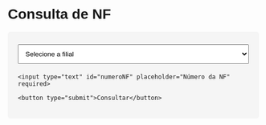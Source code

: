<!DOCTYPE html>
<html>
<head>
  <base target="_top">
  <meta name="viewport" content="width=device-width, initial-scale=1.0">
  <title>Consulta NF</title>
  <style>
    body { font-family: Arial; max-width: 500px; margin: 0 auto; padding: 20px; }
    form { background: #f5f5f5; padding: 20px; border-radius: 5px; }
    input, select { width: 100%; padding: 10px; margin: 5px 0; }
    button { background: #4285f4; color: white; border: none; padding: 10px; width: 100%; }
    #resultado { margin-top: 20px; padding: 15px; border-radius: 5px; }
    .ok { background: #e8f5e9; }
    .erro { background: #ffebee; }
  </style>
</head>
<body>
  <h1>Consulta de NF</h1>
  
  <form id="formConsulta">
    <select id="filial" required>
      <option value="">Selecione a filial</option>
      <option value="ARTUR">ARTUR</option>
      <option value="FLORIANO">FLORIANO</option>
    </select>
    
    <input type="text" id="numeroNF" placeholder="Número da NF" required>
    
    <button type="submit">Consultar</button>
  </form>
  
  <div id="resultado"></div>

  <script>
    document.getElementById('formConsulta').addEventListener('submit', function(e) {
      e.preventDefault();
      
      var filial = document.getElementById('filial').value;
      var numeroNF = document.getElementById('numeroNF').value;
      var resultadoDiv = document.getElementById('resultado');
      
      resultadoDiv.innerHTML = "Consultando...";
      resultadoDiv.className = "";
      
      google.script.run
        .withSuccessHandler(function(res) {
          if (res.erro) {
            resultadoDiv.innerHTML = res.erro;
            resultadoDiv.className = "erro";
          } else if (res.encontrada) {
            resultadoDiv.innerHTML = `
              <h3>NF Encontrada</h3>
              <p><strong>Filial:</strong> ${res.filial}</p>
              <p><strong>NF:</strong> ${res.numeroNF}</p>
              <p><strong>Data:</strong> ${res.data}</p>
              <p><strong>Status:</strong> ${res.status}</p>
            `;
            resultadoDiv.className = "ok";
          } else {
            resultadoDiv.innerHTML = "NF não encontrada!";
            resultadoDiv.className = "erro";
          }
        })
        .withFailureHandler(function(err) {
          resultadoDiv.innerHTML = "Erro: " + err.message;
          resultadoDiv.className = "erro";
        })
        .consultarNF(filial, numeroNF);
    });
  </script>
</body>
</html>
